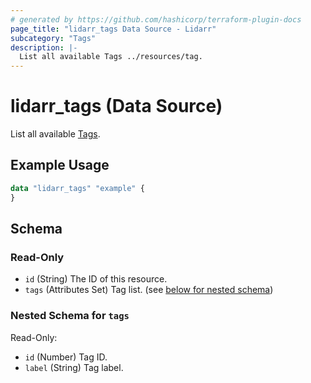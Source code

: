 ```yaml
---
# generated by https://github.com/hashicorp/terraform-plugin-docs
page_title: "lidarr_tags Data Source - Lidarr"
subcategory: "Tags"
description: |-
  List all available Tags ../resources/tag.
---
```


# lidarr_tags (Data Source)

<!-- subcategory:Tags -->
List all available [Tags](../resources/tag).

## Example Usage

```terraform
data "lidarr_tags" "example" {
}
```

<!-- schema generated by tfplugindocs -->
## Schema

### Read-Only

- `id` (String) The ID of this resource.
- `tags` (Attributes Set) Tag list. (see [below for nested schema](#nestedatt--tags))

<a id="nestedatt--tags"></a>
### Nested Schema for `tags`

Read-Only:

- `id` (Number) Tag ID.
- `label` (String) Tag label.
